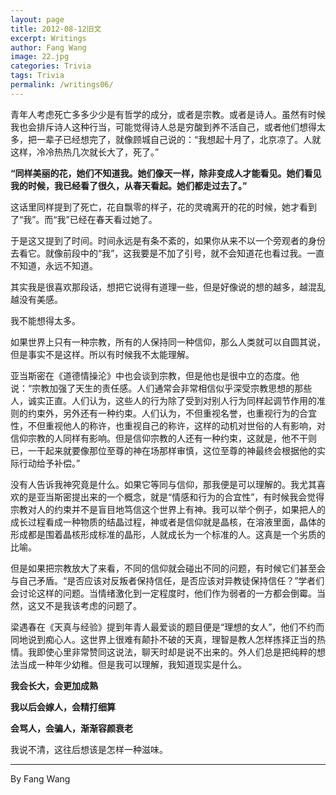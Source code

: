 ```yaml
---
layout: page
title: 2012-08-12旧文
excerpt: Writings
author: Fang Wang
image: 22.jpg
categories: Trivia
tags: Trivia
permalink: /writings06/
---
```


青年人考虑死亡多多少少是有哲学的成分，或者是宗教。或者是诗人。虽然有时候我也会排斥诗人这种行当，可能觉得诗人总是穷酸到养不活自己，或者他们想得太多，把一辈子已经想完了，就像顾城自己说的：“我想起十月了，北京凉了。人就这样，冷冷热热几次就长大了，死了。”

**“同样美丽的花，她们不知道我。她们像天一样，除非变成人才能看见。她们看见我的时候，我已经看了很久，从春天看起。她们都走过去了。”**

这话里同样提到了死亡，花自飘零的样子，花的灵魂离开的花的时候，她才看到了“我”。而“我”已经在春天看过她了。

于是这又提到了时间。时间永远是有条不紊的，如果你从来不以一个旁观者的身份去看它。就像前段中的“我”，这我要是不加了引号，就不会知道花也看过我。一直不知道，永远不知道。

其实我是很喜欢那段话，想把它说得有道理一些，但是好像说的想的越多，越混乱越没有美感。

我不能想得太多。

如果世界上只有一种宗教，所有的人保持同一种信仰，那么人类就可以自圆其说，但是事实不是这样。所以有时候我不太能理解。

亚当斯密在《道德情操沦》中也会谈到宗教，但是他也是很中立的态度。他说：“宗教加强了天生的责任感。人们通常会非常相信似乎深受宗教思想的那些人，诚实正直。人们认为，这些人的行为除了受到对别人行为同样起调节作用的准则的约束外，另外还有一种约束。人们认为，不但重视名誉，也重视行为的合宜性，不但重视他人的称许，也重视自己的称许，这样的动机对世俗的人有影响，对信仰宗教的人同样有影响。但是信仰宗教的人还有一种约束，这就是，他不干则已，一干起来就要像那位至尊的神在场那样审慎，这位至尊的神最终会根据他的实际行动给予补偿。”

没有人告诉我神究竟是什么。如果它等同与信仰，那我便是可以理解的。我尤其喜欢的是亚当斯密提出来的一个概念，就是“情感和行为的合宜性”，有时候我会觉得宗教对人的约束并不是盲目地笃信这个世界上有神。我可以举个例子，如果把人的成长过程看成一种物质的结晶过程，神或者是信仰就是晶核，在溶液里面，晶体的形成都是围着晶核形成标准的晶形，人就成长为一个标准的人。这真是一个劣质的比喻。

但是如果把宗教放大了来看，不同的信仰就会碰出不同的问题，有时候它们甚至会与自己矛盾。“是否应该对反叛者保持信任，是否应该对异教徒保持信任？”学者们会讨论这样的问题。当情绪激化到一定程度时，他们作为弱者的一方都会倒霉。当然，这又不是我该考虑的问题了。

梁遇春在《天真与经验》提到年青人最爱谈的题目便是“理想的女人”，他们不约而同地说到痴心人。这世界上很难有颠扑不破的天真，理智是教人怎样拣择正当的热情。我即使心里非常赞同这说法，聊天时却是说不出来的。外人们总是把纯粹的想法当成一种年少幼稚。但是我可以理解，我知道现实是什么。

**我会长大，会更加成熟**

**我以后会嫁人，会精打细算**

**会骂人，会骗人，渐渐容颜衰老**

我说不清，这往后想该是怎样一种滋味。



****

By Fang Wang